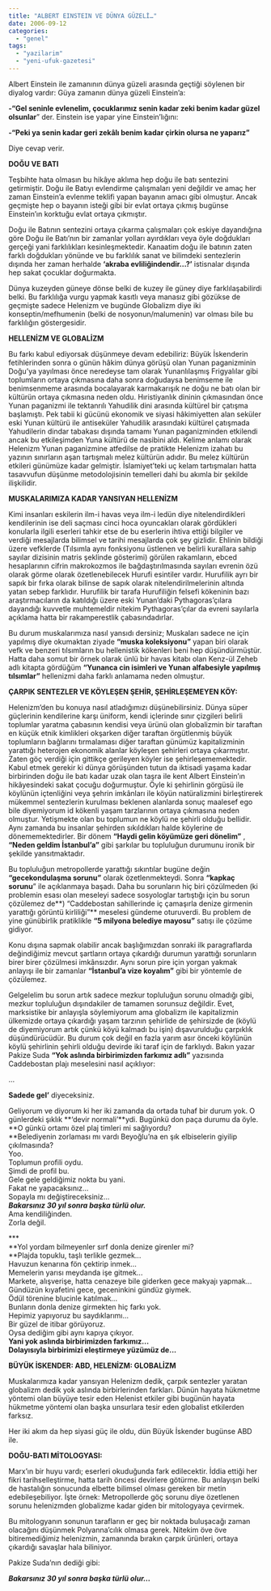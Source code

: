 ```yaml
---
title: "ALBERT EINSTEIN VE DÜNYA GÜZELİ…"
date: 2006-09-12
categories: 
  - "genel"
tags: 
  - "yazilarim"
  - "yeni-ufuk-gazetesi"
---
```


Albert Einstein ile zamanının dünya güzeli arasında geçtiği söylenen bir diyalog vardır: Güya zamanın dünya güzeli Einstein’a:

**\-“Gel seninle evlenelim, çocuklarımız senin kadar zeki benim kadar güzel olsunlar**” der. Einstein ise yapar yine Einstein’lığını:

**\-“Peki ya senin kadar geri zekâlı benim kadar çirkin olursa ne yaparız”**

Diye cevap verir.

**DOĞU VE BATI**

Teşbihte hata olmasın bu hikâye aklıma hep doğu ile batı sentezini getirmiştir. Doğu ile Batıyı evlendirme çalışmaları yeni değildir ve amaç her zaman Einstein’a evlenme teklifi yapan bayanın amacı gibi olmuştur. Ancak geçmişte hep o bayanın isteği gibi bir evlat ortaya çıkmış bugünse Einstein’ın korktuğu evlat ortaya çıkmıştır.

Doğu ile Batının sentezini ortaya çıkarma çalışmaları çok eskiye dayandığına göre Doğu ile Batı’nın bir zamanlar yolları ayırdıkları veya öyle doğdukları gerçeği yani farklılıkları kesinleşmektedir. Kanaatim doğu ile batının zaten farklı doğdukları yönünde ve bu farklılık sanat ve bilimdeki sentezlerin dışında her zaman herhalde **‘akraba evliliğindendir...?’** istisnalar dışında hep sakat çocuklar doğurmakta.

Dünya kuzeyden güneye dönse belki de kuzey ile güney diye farklılaşabilirdi belki. Bu farklılığa vurgu yapmak kasıtlı veya manasız gibi gözükse de geçmişte sadece Helenizm ve bugünde Globalizm diye iki konseptin/mefhumenin (belki de nosyonun/malumenin) var olması bile bu farklılığın göstergesidir.

**HELLENİZM VE GLOBALİZM**

Bu farkı kabul ediyorsak düşünmeye devam edebiliriz: Büyük İskenderin fetihlerinden sonra o günün hâkim dünya görüşü olan Yunan paganizminin Doğu’ya yayılması önce neredeyse tam olarak Yunanlılaşmış Frigyalılar gibi toplumların ortaya çıkmasına daha sonra doğudaysa benimseme ile benimsenmeme arasında bocalayarak karmakarışık ne doğu ne batı olan bir kültürün ortaya çıkmasına neden oldu. Hıristiyanlık dininin çıkmasından önce Yunan paganizmi ile tektanrılı Yahudilik dini arasında kültürel bir çatışma başlamıştı. Pek tabii ki gücünü ekonomik ve siyasi hâkimiyetten alan seküler eski Yunan kültürü ile antiseküler Yahudilik arasındaki kültürel çatışmada Yahudilerin dindar tabakası dışında tamamı Yunan paganizminden etkilendi ancak bu etkileşimden Yuna kültürü de nasibini aldı. Kelime anlamı olarak Helenizm Yunan paganizmine atfedilse de pratikte Helenizm izahatı bu yazının sınırların aşan tartışmalı melez kültürün adıdır. Bu melez kültürün etkileri günümüze kadar gelmiştir. İslamiyet’teki uç kelam tartışmaları hatta tasavvufun düşünme metodolojisinin temelleri dahi bu akımla bir şekilde ilişkilidir.

**MUSKALARIMIZA KADAR YANSIYAN HELLENİZM**

Kimi insanları eskilerin ilm-i havas veya ilm-i ledün diye nitelendirdikleri kendilerinin ise deli saçması cinci hoca oyuncakları olarak gördükleri konularla ilgili eserleri tahkir etse de bu eserlerin ihtiva ettiği bilgiler ve verdiği mesajlarda bilimsel ve tarihi mesajlarda çok şey gizlidir. Ehlinin bildiği üzere vefklerde (Tılsımla aynı fonksiyonu üstlenen ve belirli kurallara sahip sayılar dizisinin matris şeklinde gösterimi) görülen rakamların, ebced hesaplarının cifrin makrokozmos ile bağdaştırılmasında sayıları evrenin özü olarak görme olarak özetlenebilecek Hurufi esintiler vardır. Hurufilik ayrı bir sapık bir fırka olarak bilinse de sapık olarak nitelendirilmelerinin altında yatan sebep farklıdır. Hurufilik bir tarafa Hurufiliğin felsefi kökeninin bazı araştırmacıların da katıldığı üzere eski Yunan’daki Pythagoras’çılara dayandığı kuvvetle muhtemeldir nitekim Pythagoras’çılar da evreni sayılarla açıklama hatta bir rakamperestlik çabasındadırlar.

Bu durum muskalarımıza nasıl yansıdı dersiniz; Muskaları sadece ne için yapılmış diye okumaktan ziyade **“muska koleksiyonu”** yapan biri olarak vefk ve benzeri tılsımların bu hellenistik kökenleri beni hep düşündürmüştür. Hatta daha somut bir örnek olarak ünlü bir havas kitabı olan Kenz-ül Zeheb adlı kitapta gördüğüm **“Yunanca cin isimleri ve Yunan alfabesiyle yapılmış tılsımlar”** hellenizmi daha farklı anlamama neden olmuştur.

**ÇARPIK SENTEZLER VE KÖYLEŞEN ŞEHİR, ŞEHİRLEŞEMEYEN KÖY:**

Helenizm’den bu konuya nasıl atladığımızı düşünebilirsiniz. Dünya süper güçlerinin kendilerine karşı üniform, kendi içlerinde sınır çizgileri belirli toplumlar yaratma çabasının kendisi veya ürünü olan globalizmin bir taraftan en küçük etnik kimlikleri okşarken diğer taraftan örgütlenmiş büyük toplumların bağlarını tırmalaması diğer taraftan günümüz kapitalizminin yarattığı heterojen ekonomik alanlar köyleşen şehirleri ortaya çıkarmıştır. Zaten göç verdiği için gittikçe gerileyen köyler ise şehirleşememektedir. Kabul etmek gerekir ki dünya görüşünden tutun da iktisadi yaşama kadar birbirinden doğu ile batı kadar uzak olan taşra ile kent Albert Einstein’ın hikâyesindeki sakat çocuğu doğurmuştur. Öyle ki şehirlinin görgüsü ile köylünün içtenliğini veya şehrin imkânları ile köyün natüralizmini birleştirerek mükemmel sentezlerin kurulması beklenen alanlarda sonuç maalesef ego bile diyemiyorum id kökenli yaşam tarzlarının ortaya çıkmasına neden olmuştur. Yetişmekte olan bu toplumun ne köylü ne şehirli olduğu bellidir. Aynı zamanda bu insanlar şehirden sıkıldıkları halde köylerine de dönememektedirler. Bir dönem **“Haydi gelin köyümüze geri dönelim”** , **“Neden geldim İstanbul’a”** gibi şarkılar bu topluluğun durumunu ironik bir şekilde yansıtmaktadır.

Bu topluluğun metropollerde yarattığı sıkıntılar bugüne değin **“gecekondulaşma sorunu”** olarak özetlenmekteydi. Sonra **“kapkaç sorunu**” ile açıklanmaya başadı. Daha bu sorunların hiç biri çözülmeden (ki problemin esası olan meseleyi sadece sosyologlar tartıştığı için bu sorun çözülemez de**) “Caddebostan sahillerinde iç çamaşırla denize girmenin yarattığı görüntü kirliliği”** meselesi gündeme oturuverdi. Bu problem de yine günübirlik pratiklikle **“5 milyona belediye mayosu”** satışı ile çözüme gidiyor.

Konu dışına sapmak olabilir ancak başlığımızdan sonraki ilk paragraflarda değindiğimiz mevcut şartların ortaya çıkardığı durumun yarattığı sorunların birer birer çözülmesi imkânsızdır. Aynı sorun pire için yorgan yakmak anlayışı ile bir zamanlar **“İstanbul’a vize koyalım”** gibi bir yöntemle de çözülemez.

Gelgelelim bu sorun artık sadece mezkur topluluğun sorunu olmadığı gibi, mezkur topluluğun dışındakiler de tamamen sorunsuz değildir. Evet, marksistike bir anlayışla söylemiyorum ama globalizm ile kapitalizmin ülkemizde ortaya çıkardığı yaşam tarzının şehirlide de şehirsizde de (köylü de diyemiyorum artık çünkü köyü kalmadı bu işin) dışavurulduğu çarpıklık düşündürücüdür. Bu durum çok değil en fazla yarım asır önceki köylünün köylü şehirlinin şehirli olduğu devirde iki taraf için de farklıydı. Bakın yazar Pakize Suda **“Yok aslında birbirimizden farkımız adlı”** yazısında Caddebostan plajı meselesini nasıl açıklıyor:

…

**Sadede gel’** diyeceksiniz.  
  
Geliyorum ve diyorum ki her iki zamanda da ortada tuhaf bir durum yok. O günlerdeki şıklık **‘devir normali’**ydi. Bugünkü don paça durumu da öyle.  
**O günkü ortamı özel plaj timleri mi sağlıyordu?  
**Belediyenin zorlaması mı vardı Beyoğlu’na en şık elbiselerin giyilip çıkılmasında?  
Yoo.  
Toplumun profili oydu.  
Şimdi de profil bu.  
Gele gele geldiğimiz nokta bu yani.  
Fakat ne yapacaksınız...  
Sopayla mı değiştireceksiniz...  
**_Bakarsınız 30 yıl sonra başka türlü olur._**  
Ama kendiliğinden.  
Zorla değil.  
  
\*\*\*  
**Yol yordam bilmeyenler sırf donla denize girenler mi?  
**Plajda topuklu, taşlı terlikle gezmek...  
Havuzun kenarına fön çektirip inmek...  
Memelerin yarısı meydanda işe gitmek...  
Markete, alışverişe, hatta cenazeye bile giderken gece makyajı yapmak...  
Gündüzün kıyafetini gece, geceninkini gündüz giymek.  
Ödül törenine blucinle katılmak...  
Bunların donla denize girmekten hiç farkı yok.  
Hepimiz yapıyoruz bu saydıklarımı...  
Bir güzel de itibar görüyoruz.  
Oysa dediğim gibi aynı kapıya çıkıyor.  
**Yani yok aslında birbirimizden farkımız...  
Dolayısıyla birbirimizi eleştirmeye yüzümüz de...**

**BÜYÜK İSKENDER: ABD, HELENİZM: GLOBALİZM**

Muskalarımıza kadar yansıyan Helenizm dedik, çarpık sentezler yaratan globalizm dedik yok aslında birbirlerinden farkları. Dünün hayata hükmetme yöntemi olan büyüye tesir eden Helenist etkiler gibi bugünün hayata hükmetme yöntemi olan başka unsurlara tesir eden globalist etkilerden farksız.

Her iki akım da hep siyasi güç ile oldu, dün Büyük İskender bugünse ABD ile.

**DOĞU-BATI MİTOLOGYASI:**

Marx’ın bir huyu vardı; eserleri okuduğunda fark edilecektir. İddia ettiği her fikri tarihselleştirme, hatta tarih öncesi devirlere götürme. Bu anlayışın belki de hastalığın sonucunda elbette bilimsel olması gereken bir metin edebileşebiliyor. İşte örnek: Metropollerde göç sorunu diye özetlenen sorunu helenizmden globalizme kadar giden bir mitologyaya çevirmek.

Bu mitologyanın sonunun tarafların er geç bir noktada buluşacağı zaman olacağını düşünmek Polyanna’cılık olmasa gerek. Nitekim öve öve bitiremediğimiz helenizmin, zamanında bırakın çarpık ürünleri, ortaya çıkardığı savaşlar hala biliniyor.

Pakize Suda’nın dediği gibi:

**_Bakarsınız 30 yıl sonra başka türlü olur…_**
